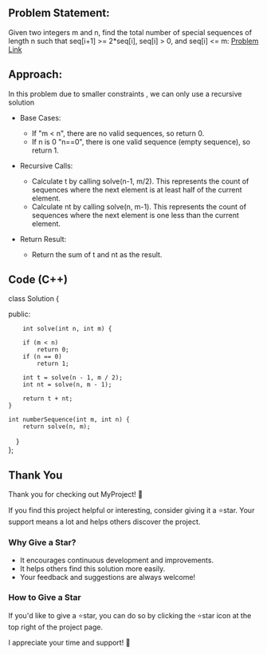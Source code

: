 ## Problem Statement:
Given two integers m and n, find the total number of special sequences of length n such that seq[i+1] >= 2*seq[i], seq[i] > 0, and seq[i] <= m: [Problem Link](https://www.geeksforgeeks.org/problems/sequence-of-sequence1155/1)


## Approach:
In this problem due to smaller constraints , we can only use a recursive solution

- Base Cases:

  - If "m < n", there are no valid sequences, so return 0.
  - If n is 0 "n==0", there is one valid sequence (empty sequence), so return 1.

- Recursive Calls:

  - Calculate t by calling solve(n-1, m/2). This represents the count of sequences where the next element is at least half of the current element.
  - Calculate nt by calling solve(n, m-1). This represents the count of sequences where the next element is one less than the current element.
- Return Result:

  - Return the sum of t and nt as the result.

 ## Code (C++)
 
class Solution {

public:

        int solve(int n, int m) {
    
        if (m < n)
            return 0;
        if (n == 0)
            return 1;

        int t = solve(n - 1, m / 2);
        int nt = solve(n, m - 1);

        return t + nt;
    }

    int numberSequence(int m, int n) {
        return solve(n, m);
    }    
};

## Thank You
Thank you for checking out MyProject! 🚀

If you find this project helpful or interesting, consider giving it a ⭐star. Your support means a lot and helps others discover the project.

### Why Give a Star?

- It encourages continuous development and improvements.
- It helps others find this solution more easily.
- Your feedback and suggestions are always welcome!

### How to Give a Star

If you'd like to give a ⭐star, you can do so by clicking the ⭐star icon at the top right of the project page.

I appreciate your time and support! 🙌

